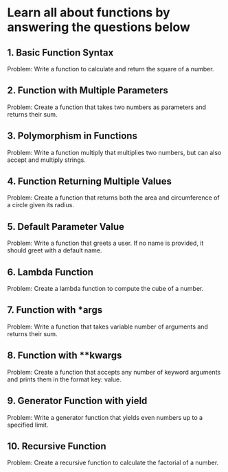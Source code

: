 
# Learn all about functions by answering the questions below

## 1. Basic Function Syntax

Problem: Write a function to calculate and return the square of a number.

## 2. Function with Multiple Parameters

Problem: Create a function that takes two numbers as parameters and returns their sum.

## 3. Polymorphism in Functions

Problem: Write a function multiply that multiplies two numbers, but can also accept and multiply strings.

## 4. Function Returning Multiple Values

Problem: Create a function that returns both the area and circumference of a circle given its radius.

## 5. Default Parameter Value

Problem: Write a function that greets a user. If no name is provided, it should greet with a default name.

## 6. Lambda Function

Problem: Create a lambda function to compute the cube of a number.

## 7. Function with *args

Problem: Write a function that takes variable number of arguments and returns their sum.

## 8. Function with **kwargs

Problem: Create a function that accepts any number of keyword arguments and prints them in the format key: value.

## 9. Generator Function with yield

Problem: Write a generator function that yields even numbers up to a specified limit.

## 10. Recursive Function

Problem: Create a recursive function to calculate the factorial of a number.
